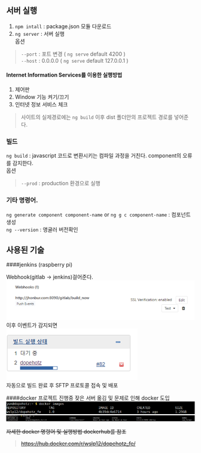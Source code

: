 ## 서버 실행  
1. `npm intall` : package.json 모듈 다운로드
2. `ng server` : 서버 실행  
옵션
> `--port` : 포트 변경  ( `ng serve` default 4200 )  
> `--host` : 0.0.0.0 ( `ng serve` default 127.0.0.1 )

#### Internet Information Services를 이용한 실행방법
1. 제어판  
2. Window 기능 켜기/끄기
3. 인터넷 정보 서비스 체크
> 사이트의 실제경로에는 `ng build` 이후 dist 폴더안의 프로젝트 경로를 넣어준다.

### 빌드
`ng build` : javascript 코드로 변환시키는 컴파일 과정을 거친다. component의 오류를 감지한다.  
옵션
> `--prod` : production 환경으로 실행


### 기타 명령어.
`ng generate component component-name` or `ng g c component-name` : 컴포넌트 생성  
`ng --version` : 앵귤러 버전확인

## 사용된 기술
####jenkins (raspberry pi)

Webhook(gitlab -> jenkins)걸어준다.  
![webhookgitlab](./readme_image/2.PNG)  
이후 이벤트가 감지되면  
![webhookgitlab](./readme_image/1.PNG)  
자동으로 빌드
완료 후 SFTP 프로토콜 접속 및 배포

####docker 
프로젝트 진행중 잦은 서버 옮김 및 문제로 인해 docker 도입  
![webhookgitlab](./readme_image/4.PNG)  
![webhookgitlab](./readme_image/3.PNG)  

~~자세한 docker 명령어 및 실행방법 dockerhub를 참조~~  
>~~https://hub.docker.com/r/wslp12/dopehotz_fe/~~

